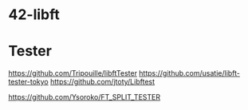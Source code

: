 # 42-libft
# Tester
https://github.com/Tripouille/libftTester
https://github.com/usatie/libft-tester-tokyo
https://github.com/jtoty/Libftest

https://github.com/Ysoroko/FT_SPLIT_TESTER
